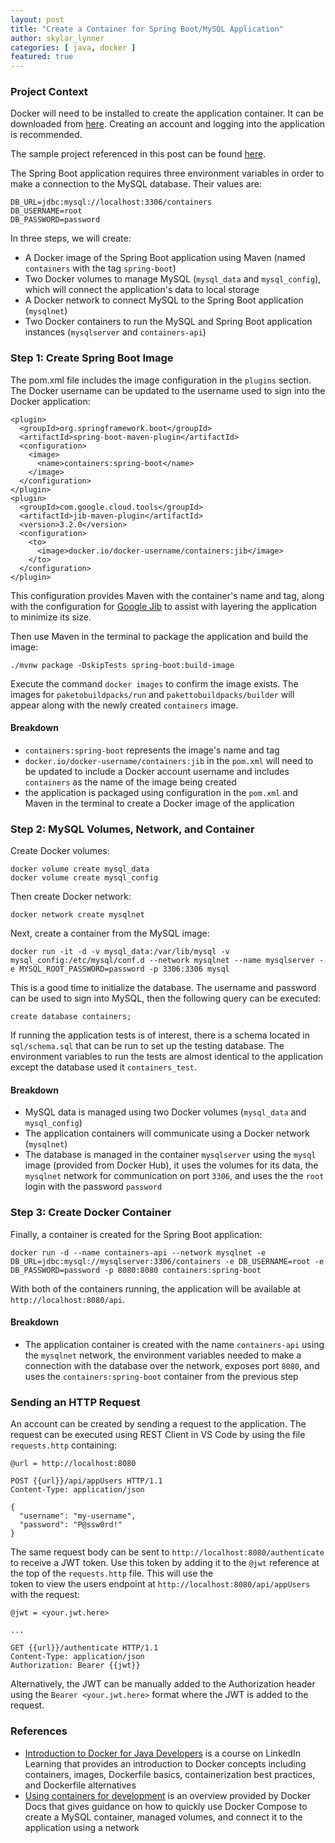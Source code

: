 ```yaml
---
layout: post
title: "Create a Container for Spring Boot/MySQL Application"
author: skylar_lynner
categories: [ java, docker ]
featured: true
---
```


### Project Context

Docker will need to be installed to create the application container.
It can be downloaded from [here](https://docs.docker.com/get-docker/).
Creating an account and logging into the application is recommended.

The sample project referenced in this post can be found
[here](https://github.com/oneexists/containers).

The Spring Boot application requires three environment variables in
order to make a connection to the MySQL database. Their values are:
  ```
  DB_URL=jdbc:mysql://localhost:3306/containers
  DB_USERNAME=root
  DB_PASSWORD=password
  ```

In three steps, we will create:
- A Docker image of the Spring Boot application using Maven
  (named `containers` with the tag `spring-boot`)
- Two Docker volumes to manage MySQL (`mysql_data` and `mysql_config`),
  which will connect the application's data to local storage
- A Docker network to connect MySQL to the Spring Boot application
  (`mysqlnet`)
- Two Docker containers to run the MySQL and Spring Boot application
  instances (`mysqlserver` and `containers-api`)

### Step 1: Create Spring Boot Image

The pom.xml file includes the image configuration in the `plugins`
section. The Docker username can be updated to the username used to
sign into the Docker application:
  ```
  <plugin>
    <groupId>org.springframework.boot</groupId>
    <artifactId>spring-boot-maven-plugin</artifactId>
    <configuration>
      <image>
        <name>containers:spring-boot</name>
      </image>
    </configuration>
  </plugin>
  <plugin>
    <groupId>com.google.cloud.tools</groupId>
    <artifactId>jib-maven-plugin</artifactId>
    <version>3.2.0</version>
    <configuration>
      <to>
        <image>docker.io/docker-username/containers:jib</image>
      </to>
    </configuration>
  </plugin>
  ```
This configuration provides Maven with the container's name and tag,
along with the configuration for
[Google Jib](https://cloud.google.com/blog/products/application-development/introducing-jib-build-java-docker-images-better)
to assist with layering the application to minimize its size.

Then use Maven in the terminal to package the application and build the
image:
  ```
  ./mvnw package -DskipTests spring-boot:build-image
  ```

Execute the command `docker images` to confirm the image exists. The
images for `paketobuildpacks/run` and `pakettobuildpacks/builder`
will appear along with the newly created `containers` image.

#### Breakdown

- `containers:spring-boot` represents the image's name and tag
- `docker.io/docker-username/containers:jib` in the `pom.xml` will need
  to be updated to include a Docker account username and includes
  `containers` as the name of the image being created
- the application is packaged using configuration in the `pom.xml` and
  Maven in the terminal to create a Docker image of the application

### Step 2: MySQL Volumes, Network, and Container

Create Docker volumes:
```
docker volume create mysql_data
docker volume create mysql_config
```

Then create Docker network:
```
docker network create mysqlnet
```

Next, create a container from the MySQL image:
```
docker run -it -d -v mysql_data:/var/lib/mysql -v mysql_config:/etc/mysql/conf.d --network mysqlnet --name mysqlserver -e MYSQL_ROOT_PASSWORD=password -p 3306:3306 mysql
```

This is a good time to initialize the database. The username and password
can be used to sign into MySQL, then the following query can be executed:
```
create database containers;
```

If running the application tests is of interest, there is a schema
located in `sql/schema.sql` that can be run to set up the testing
database. The environment variables to run the tests are almost
identical to the application except the database used it
`containers_test`.

#### Breakdown

- MySQL data is managed using two Docker volumes (`mysql_data` and
  `mysql_config`)
- The application containers will communicate using a Docker network
  (`mysqlnet`)
- The database is managed in the container `mysqlserver` using the
  `mysql` image (provided from Docker Hub), it uses the volumes
  for its data, the `mysqlnet` network for communication on port `3306`,
  and uses the the `root` login with the password `password`

### Step 3: Create Docker Container

Finally, a container is created for the Spring Boot application:
  ```
  docker run -d --name containers-api --network mysqlnet -e DB_URL=jdbc:mysql://mysqlserver:3306/containers -e DB_USERNAME=root -e DB_PASSWORD=password -p 8080:8080 containers:spring-boot
  ```

With both of the containers running, the application will be available
at `http://localhost:8080/api`.

#### Breakdown

- The application container is created with the name `containers-api`
  using the `mysqlnet` network, the environment variables needed to
  make a connection with the database over the network, exposes port
  `8080`, and uses the `containers:spring-boot` container from the
  previous step

### Sending an HTTP Request

An account can be created by sending a request to the application.
The request can be executed using REST Client in VS Code by using the
file `requests.http` containing:
```
@url = http://localhost:8080

POST {{url}}/api/appUsers HTTP/1.1
Content-Type: application/json

{
  "username": "my-username",
  "password": "P@ssw0rd!"
}
```

The same request body can be sent to `http://localhost:8080/authenticate`
to receive a JWT token. Use this token by adding it to the `@jwt`
reference at the top of the `requests.http` file. This will use the  
token to view the users endpoint at `http://localhost:8080/api/appUsers`
with the request:
```
@jwt = <your.jwt.here>

...

GET {{url}}/authenticate HTTP/1.1
Content-Type: application/json
Authorization: Bearer {{jwt}}
```

Alternatively, the JWT can be manually added to the Authorization header
using the `Bearer <your.jwt.here>` format where the JWT is added to the
request.

### References

- [Introduction to Docker for Java Developers](https://www.linkedin.com/learning/introduction-to-docker-for-java-developers/zero-to-zero-to-hero)
  is a course on LinkedIn Learning that provides an introduction to
  Docker concepts including containers, images, Dockerfile basics,
  containerization best practices, and Dockerfile alternatives
- [Using containers for development](https://docs.docker.com/language/java/develop/)
  is an overview provided by Docker Docs that gives guidance on how to
  quickly use Docker Compose to create a MySQL container, managed
  volumes, and connect it to the application using a network
